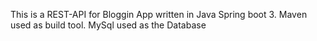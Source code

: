 This is a REST-API for Bloggin App written in Java Spring boot 3. 
Maven used as build tool.
MySql used as the Database
